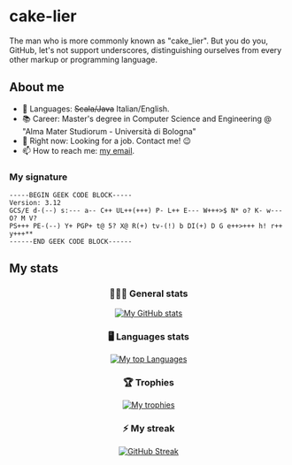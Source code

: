 # cake-lier
The man who is more commonly known as "cake_lier". But you do you, GitHub, let's not support underscores, distinguishing ourselves from every other markup or programming language.

## About me

- 📝 Languages: ~~Scala/Java~~ Italian/English.
- 📚 Career: Master's degree in Computer Science and Engineering @ "Alma Mater Studiorum - Università di Bologna"
- 🌱 Right now: Looking for a job. Contact me! 😉
- 📫 How to reach me: [my email](mailto:matteo.castellucci@outlook.com).

### My signature

```
-----BEGIN GEEK CODE BLOCK-----
Version: 3.12
GCS/E d-(--) s:--- a-- C++ UL++(+++) P- L++ E--- W+++>$ N* o? K- w--- O? M V?
PS+++ PE-(--) Y+ PGP+ t@ 5? X@ R(+) tv-(!) b DI(+) D G e++>+++ h! r++ y+++**
------END GEEK CODE BLOCK------
```

## My stats

<div align="center">

  ### 👨🏻‍💻 General stats

  [![My GitHub stats](https://github-readme-stats.vercel.app/api?username=cake-lier&show_icons=true&theme=monokai&count_private=true)](https://github.com/anuraghazra/github-readme-stats)
  
  ### 🖥️ Languages stats
  
  [![My top Languages](https://github-readme-stats.vercel.app/api/top-langs/?username=cake-lier&show_icons=true&theme=monokai&count_private=true&langs_count=6)](https://github.com/anuraghazra/github-readme-stats)
  
  ### 🏆 Trophies
  
  [![My trophies](https://github-profile-trophy.vercel.app/?username=cake-lier&theme=monokai&column=-1)](https://github.com/ryo-ma/github-profile-trophy)
  
  ### ⚡ My streak
  
  [![GitHub Streak](http://github-readme-streak-stats.herokuapp.com?user=cake-lier&date_format=j%20M%5B%20Y%5D&theme=monokai)](https://git.io/streak-stats)
  
</div>
